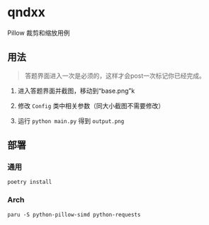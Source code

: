 # qndxx

Pillow 裁剪和缩放用例

## 用法

> 答题界面进入一次是必须的，这样才会post一次标记你已经完成。

1. 进入答题界面并截图，移动到“base.png”k

2. 修改 `Config` 类中相关参数（同大小截图不需要修改）

3. 运行 `python main.py` 得到 `output.png`

## 部署

### 通用

```
poetry install
```

### Arch

```
paru -S python-pillow-simd python-requests
```


